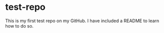 # test-repo
This is my first test repo on my GitHub. I have included a README to learn how to do so.